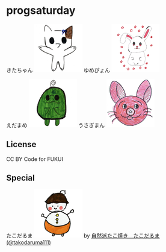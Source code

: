 # progsaturday

きたちゃん <img src=kitachan_b.png width=128>
ゆめぴょん <img src=yumepyon.png width=128>

えだまめ <img src=edamame.png width=128>
うさぎまん <img src=usagiman_c.png width=128>

## License

CC BY Code for FUKUI

## Special

たこだるま <img src=takodaruma.png width=128> by [自然派たこ焼き　たこだるま(@takodaruma111)](https://www.instagram.com/takodaruma111/)
